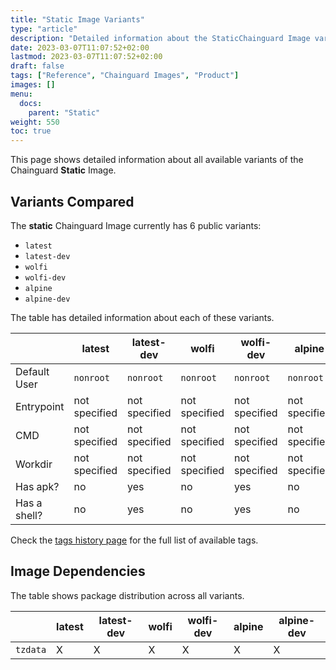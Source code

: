 ```yaml
---
title: "Static Image Variants"
type: "article"
description: "Detailed information about the StaticChainguard Image variants"
date: 2023-03-07T11:07:52+02:00
lastmod: 2023-03-07T11:07:52+02:00
draft: false
tags: ["Reference", "Chainguard Images", "Product"]
images: []
menu:
  docs:
    parent: "Static"
weight: 550
toc: true
---
```


This page shows detailed information about all available variants of the Chainguard **Static** Image.

## Variants Compared
The **static** Chainguard Image currently has 6 public variants: 

- `latest`
- `latest-dev`
- `wolfi`
- `wolfi-dev`
- `alpine`
- `alpine-dev`

The table has detailed information about each of these variants.

|              | latest        | latest-dev    | wolfi         | wolfi-dev     | alpine        | alpine-dev    |
|--------------|---------------|---------------|---------------|---------------|---------------|---------------|
| Default User | `nonroot`     | `nonroot`     | `nonroot`     | `nonroot`     | `nonroot`     | `nonroot`     |
| Entrypoint   | not specified | not specified | not specified | not specified | not specified | not specified |
| CMD          | not specified | not specified | not specified | not specified | not specified | not specified |
| Workdir      | not specified | not specified | not specified | not specified | not specified | not specified |
| Has apk?     | no            | yes           | no            | yes           | no            | yes           |
| Has a shell? | no            | yes           | no            | yes           | no            | yes           |

Check the [tags history page](/chainguard/chainguard-images/reference/static/tags_history/) for the full list of available tags.
## Image Dependencies
The table shows package distribution across all variants.

|          | latest | latest-dev | wolfi | wolfi-dev | alpine | alpine-dev |
|----------|--------|------------|-------|-----------|--------|------------|
| `tzdata` | X      | X          | X     | X         | X      | X          |
